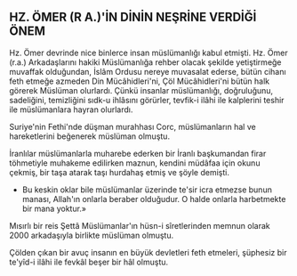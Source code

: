## HZ. ÖMER (R A.)'İN DİNİN NEŞRİNE VERDİĞİ ÖNEM

Hz. Ömer devrinde nice binlerce insan müslümanlığı kabul etmişti. Hz. Ömer (r.a.) Arkadaşlarını hakiki Müslümanlığa rehber olacak şe­kilde yetiştirmeğe muvaffak olduğundan, İslâm Ordusu nereye muvasalat ederse, bütün cihanı feth etmeğe azmeden Din Mücâhidleri'ni, Çöl Mücâhidleri'ni bütün halk görerek Müslüman olur­lardı. Çünkü insanlar müslümanlığı, doğruluğu­nu, sadeliğini, temizliğini sıdk-u ihlâsını görürler, tevfik-i ilâhi ile kalplerini teshir ile müslümanlara hayran olurlardı.

Suriye'nin Fethi'nde düşman murahhası Corc, müslümanların hal ve hareketlerini beğenerek müslüman olmuştu.

İranlılar müslümanlarla muharebe ederken bir İranlı başkumandan firar töhmetiyle muhakeme edilirken maznun, kendini müdâfaa için oku­nu çekmiş, bir taşa atarak taşı hurdahaş etmiş ve şöyle demişti.

- Bu keskin oklar bile müslümanlar üze­rinde te'sir icra etmezse bunun manası, Allah'ın onlarla beraber olduğudur. O halde onlarla harbetmekte bir mana yoktur.»

Mısırlı bir reis Şettâ Müslümanlar'ın hüsn-i sîretlerinden memnun olarak 2000 arkadaşıyla birlikte müslüman olmuştu.

Çölden çıkan bir avuç insanın en büyük dev­letleri feth etmeleri, şüphesiz bir te'yîd-i ilâhi ile fevkâl beşer bir hâl olmuştu.
